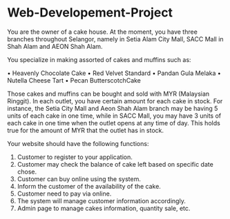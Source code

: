# Web-Developement-Project

You are the owner of a cake house. At the moment, you have three branches throughout
Selangor, namely in Setia Alam City Mall, SACC Mall in Shah Alam and AEON Shah
Alam. 

You specialize in making assorted of cakes and muffins such as:

• Heavenly Chocolate Cake
• Red Velvet Standard
• Pandan Gula Melaka
• Nutella Cheese Tart
• Pecan ButterscotchCake

Those cakes and muffins can be bought and sold with MYR (Malaysian Ringgit).
In each outlet, you have certain amount for each cake in stock. For instance, the Setia
City Mall and Aeon Shah Alam branch may be having 5 units of each cake in one time,
while in SACC Mall, you may have 3 units of each cake in one time when the outlet
opens at any time of day. This holds true for the amount of MYR that the outlet has in
stock.

Your website should have the following functions:

1. Customer to register to your application.
2. Customer may check the balance of cake left based on specific date chose.
3. Customer can buy online using the system.
4. Inform the customer of the availability of the cake.
5. Customer need to pay via online.
6. The system will manage customer information accordingly.
7. Admin page to manage cakes information, quantity sale, etc.
